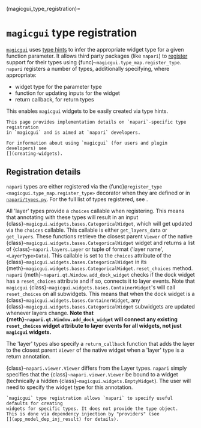 (magicgui_type_registration)=

# `magicgui` type registration

[`magicgui`](https://pyapp-kit.github.io/magicgui/) uses
[type hints](https://peps.python.org/pep-0484/) to infer the appropriate widget type
for a given function parameter. It allows third party packages
(like `napari`) to [register](https://pyapp-kit.github.io/magicgui/type_map/#registering-support-for-custom-types) support for their types using
{func}`~magicgui.type_map.register_type`. `napari` registers
a number of types, additionally specifying, where appropriate:

* widget type for the parameter type
* function for updating inputs for the widget
* return callback, for return types

This enables `magicgui` widgets to be easily created via type hints.

```{note}
This page provides implementation details on `napari`-specific type registration
in `magicgui` and is aimed at `napari` developers.

For information about using `magicgui` (for users and plugin developers) see
[](creating-widgets).
```

## Registration details

`napari` types are either registered via the
{func}`@register_type <magicgui.type_map.register_type>` decorator when they are defined or in
[`napari/types.py`](https://github.com/napari/napari/blob/main/napari/types.py).
For the full list of types registered, see [](magicgui-parameter-annotations).

All 'layer' types provide a `choices` callable when registering.
This means that annotating with these types will result in an input
{class}`~magicgui.widgets.bases.CategoricalWidget`, which will get updated via the
`choices` callable. This callable is either `get_layers_data` or `get_layers`.
These functions retrieve the closest parent `Viewer` of the native
{class}`~magicgui.widgets.bases.CategoricalWidget` widget and returns a list of
{class}`~napari.layers.Layer` or tuple of format ('layer name', `<LayerType>Data`).
This callable is set to the `choices` attribute of the
{class}`~magicgui.widgets.bases.CategoricalWidget` in its
{meth}`~magicgui.widgets.bases.CategoricalWidget.reset_choices` method.
`napari` {meth}`~napari.qt.Window.add_dock_widget` checks if the dock widget has
a `reset_choices` attribute and if so, connects it to layer events.
Note that `magicgui` {class}`~magicgui.widgets.bases.ContainerWidget`'s will call
`reset_choices` on all subwidgets. This means that when the dock widget is a
{class}`~magicgui.widgets.bases.ContainerWidget`, any
{class}`~magicgui.widgets.bases.CategoricalWidget` subwidgets are updated
whenever layers change.
**Note that {meth}`~napari.qt.Window.add_dock_widget` will
connect any existing `reset_choices` widget attribute to layer events for all widgets,
not just `magicgui` widgets.**

The 'layer' types also specify a `return_callback` function that adds the layer
to the closest parent `Viewer` of the native widget when a 'layer' type is a return
annotation.

{class}`~napari.viewer.Viewer` differs from the Layer types. `napari` simply specifies
that the {class}`~napari.viewer.Viewer` be bound to a widget (technically a
hidden {class}`~magicgui.widgets.EmptyWidget`). The user will need to specify
the widget type for this annotation.

```{important}
`magicgui` type registration allows `napari` to specify useful defaults for creating
widgets for specific types. It does not provide the type object.
This is done via dependency injection by "providers" (see
[](app_model_dep_inj_result) for details).
```
